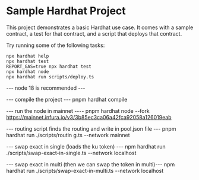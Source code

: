 # Sample Hardhat Project

This project demonstrates a basic Hardhat use case. It comes with a sample contract, a test for that contract, and a script that deploys that contract.

Try running some of the following tasks:

```shell
npx hardhat help
npx hardhat test
REPORT_GAS=true npx hardhat test
npx hardhat node
npx hardhat run scripts/deploy.ts
```


--- node 18 is recommended ---

--- compile the project --- 
pnpm hardhat compile 


--- run the node in mainnet ----
pnpm hardhat node --fork https://mainnet.infura.io/v3/3b85ec3ca06a42fca92058a126019eab


--- routing script finds the routing and write in pool.json file ---
pnpm hardhat run ./scripts/routin
g.ts  --network mainnet

--- swap exact in single (loads the ku token) ---
npm hardhat run ./scripts/swap-exact-in-single.ts  --network localhost

--- swap exact in multi (then we can swap the token in multi)---
npm hardhat run ./scripts/swap-exact-in-multi.ts  --network localhost